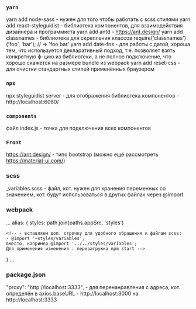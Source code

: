﻿### `yarn`

yarn add node-sass - нужен для того чтобы работать с scss стилями
yarn add react-styleguidist - библиотека компонентов, для взаимодействия дизайнера и программиста 
yarn add antd - https://ant.design/
yarn add classnames - библиотека для скрепления классов require('classnames')('foo', 'bar'); // => 'foo bar'
yarn add date-fns - для работы с датой, хороша тем, что используется декларативный подход, т.е. позволяет взять конкретную ф-цию из библиотеки, а не полное подключение, что хорошо скажется на размере bundle из webpack
yarn add reset-css - для очистки стандартных стилей применённых браузером

### `npx`

npx styleguidist server - для отображения библиотека компонентов - http://localhost:6060/

### `components`

файл index.js - точка для подключения всех компонентов

### `Front`

https://ant.design/ - типо bootstrap (можно ещё рассмотреть https://material-ui.com/)

### scss 

_variables.scss - файл, кот. нужен для хранения переменных со значением, кот. будут использоваться в других файлах через @import 

### webpack 
...
alias: {
    styles: path.join(paths.appSrc, 'styles') 

    <!-- - вставляем доп. строчку для удобного обращения к файлам scss:
    - @import '~styles/variables'; 
    вместо, например @import '../../styles/variables';
    Для применения изменения : перезагружка npm start -->
}
...

### package.json

"proxy": "http://localhost:3333", - для перенанравления с адреса, кот. определён в axios.baseURL - http://localhost:3000 на http://localhost:3333